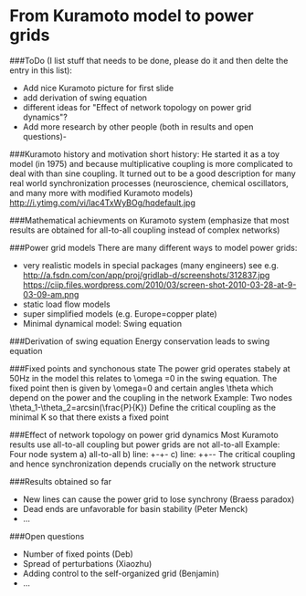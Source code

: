 # From Kuramoto model to power grids

###ToDo (I list stuff that needs to be done, please do it and then delte the entry in this list):
- Add nice Kuramoto picture for first slide
- add derivation of swing equation
- different ideas for "Effect of network topology on power grid dynamics"?
- Add more research by other people (both in results and open questions)- 

###Kuramoto history and motivation
short history: He started it as a toy model (in 1975) and because multiplicative coupling is more complicated to deal with than sine coupling.
It turned out to be a good description for many real world synchronization processes (neuroscience, chemical oscillators, and many more with modified Kuramoto models)
http://i.ytimg.com/vi/lac4TxWyBOg/hqdefault.jpg

###Mathematical achievments on Kuramoto system
(emphasize that most results are obtained for all-to-all coupling instead of complex networks)

###Power grid models
There are many different ways to model power grids:
- very realistic models in special packages (many engineers)
see e.g. http://a.fsdn.com/con/app/proj/gridlab-d/screenshots/312837.jpg
https://ciip.files.wordpress.com/2010/03/screen-shot-2010-03-28-at-9-03-09-am.png
- static load flow models
- super simplified models (e.g. Europe=copper plate)
- Minimal dynamical model: Swing equation

###Derivation of swing equation
Energy conservation leads to swing equation

###Fixed points and synchonous state
The power grid operates stabely at 50Hz in the model this relates to \omega =0 in the swing equation.
The fixed point then is given by \omega=0  and certain angles \theta which depend on the power and the coupling in the network
Example: Two nodes \theta_1-\theta_2=arcsin(\frac{P}{K})
Define the critical coupling as the minimal K so that there exists a fixed point

###Effect of network topology on power grid dynamics
Most Kuramoto results use all-to-all coupling but power grids are not all-to-all
Example: Four node system a) all-to-all
b) line: +-+- c) line: ++--
The critical coupling and hence synchronization depends crucially on the network structure

###Results obtained so far
- New lines can cause the power grid to lose synchrony (Braess paradox)
- Dead ends are unfavorable for basin stability (Peter Menck)
- ...

###Open questions
- Number of fixed points (Deb)
- Spread of perturbations (Xiaozhu)
- Adding control to the self-organized grid (Benjamin)
- ...